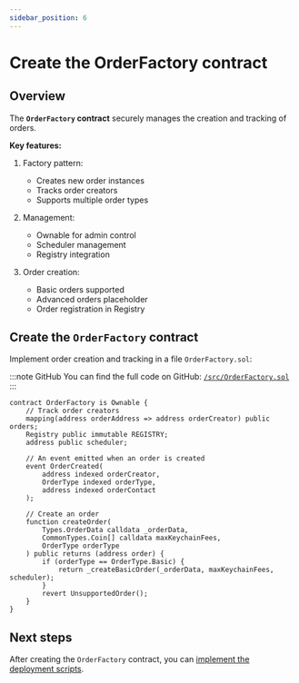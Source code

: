 ```yaml
---
sidebar_position: 6
---
```


# Create the OrderFactory contract

## Overview

The **`OrderFactory` contract** securely manages the creation and tracking of orders.

**Key features:**

1. Factory pattern:
   
   - Creates new order instances
   - Tracks order creators
   - Supports multiple order types
   
2. Management:
   
   - Ownable for admin control
   - Scheduler management
   - Registry integration
   
3. Order creation:
   
   - Basic orders supported
   - Advanced orders placeholder
   - Order registration in Registry

## Create the `OrderFactory` contract

Implement order creation and tracking in a file `OrderFactory.sol`:

:::note GitHub
You can find the full code on GitHub: [`/src/OrderFactory.sol`](https://github.com/warden-protocol/wardenprotocol/blob/main/solidity/orders/src/OrderFactory.sol)
:::

```solidity title="/src/OrderFactory.sol"
contract OrderFactory is Ownable {
    // Track order creators
    mapping(address orderAddress => address orderCreator) public orders;
    Registry public immutable REGISTRY;
    address public scheduler;

    // An event emitted when an order is created
    event OrderCreated(
        address indexed orderCreator, 
        OrderType indexed orderType, 
        address indexed orderContact
    );

    // Create an order
    function createOrder(
        Types.OrderData calldata _orderData,
        CommonTypes.Coin[] calldata maxKeychainFees,
        OrderType orderType
    ) public returns (address order) {
        if (orderType == OrderType.Basic) {
            return _createBasicOrder(_orderData, maxKeychainFees, scheduler);
        }
        revert UnsupportedOrder();
    }
}
```

## Next steps

After creating the `OrderFactory` contract, you can [implement the deployment scripts](deploy_script).
